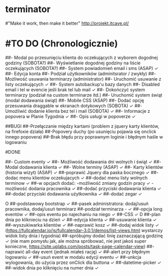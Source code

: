 # terminator
#"Make it work, then make it better"
http://projekt.itcave.pl/

#TO DO (Chronologicznie)
==============================
##- Modal po przesunięciu klienta do oczekujących z wyborem dogodnej godziny (SOBOTA?)
##- Wyświetlanie dogodnej godziny na liście oczekujących (SOBOTA?)
##- System powiadomień email i sms (ASAP) ✓
##- Edycja konta
##- Podział użytkowników (adminitsrator / zwykły)
##- Możliwość usuwania terminarzy (administrator)
##- Uruchomić usuwanie z listy oczekujących ✓
##- System autobackup'u bazy danych
##- Disabled email i tel w evencie jeśli brak tel lub mail ✓
##- Dokończyć system terminarzy (podział na custom terminarze itd.)
##- Uruchomić system świąt (modal dodawania świąt)
##- Mobile CSS (ASAP)
##- Dodać opcję przesuwania draggable w ekranach dotykowych (SOBOTA) ✓
##- Umożliwić dodanie klienta bez tel i mail (SOBOTA) ✓
##- Informacje z popovera w Planie Tygodnia ✓
##- Opis usługi w popoverze ✓

##BUGI
##-Przełączanie między kartami (problem z jquery karty klientów, na firefoxie działa)
##-Popovery duchy (po usunięciu pojawia się onclick innego popovera)
##-Brak błędu przy poprawnym loginie i błędnym haśle w logowaniu

#DONE

##- Custom eventy ✓
##- Możliwość dodawania dni wolnych i świąt ✓
##- Modal dodawania klienta ✓
##- Wolne terminy (ASAP) ✓
##- Karty klientów (historia wizyt) (ASAP) ✓
##-poprawić Jquery dla paska bocznego ✓
##-dodac menu klientów oczekujacych ✓
##-dodać menu listy wolnych terminow ✓
##-w opcjach dodać:
-możliwość zmiany godzin pracy ✓
-możliwość dodania pracownika ✓
##-dodać przyciski dodawania klienta ✓
##-dodać przyciski dodawania użytkownika ✓
##-dodać zegar ✓

O
##-podstawowy bootstrap ✓
##-pasek administratora: dodaj/usuń pracownika, dodaj/usuń terminarz
##-podział terminarza - ✓
##-opcja long eventów ✓
##-opis eventu po najechaniu na niego ✓
##-CSS ✓
D
##-plan dnia po kliknieciu na dzień ✓
##-edycja klienta ✓
##-usuwanie klienta ✓
##-wyszukiwarka klientów ✓
##-naprawić kosz ✓
##-dodaj widok listy ✓
(https://fullcalendar.io/js/fullcalendar-3.0.1/demos/list-views.html wystarczy widok listy dnia i tygodnia)
##-spróbujmy dodać linię zaznaczającą godzinę ✓
(nie mam pomysłu jak, ale można spróbować, nie jest jakoś super konieczne, https://site.uplabs.com/posts/task-page-calendar-view)
##-naprawić all-day event (jednak miałeś rację) ✓
##-alert przy błędnym logowaniu ✓
##-usuń event w modalu edycji eventu ✓
##-unkcja wylogowania, do użycia przez onClick dla buttona ✓
##-datetime-picker ✓
##-widok dnia po kliknięciu na numer dnia ✓
